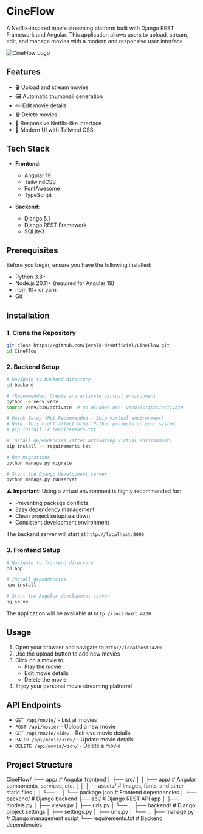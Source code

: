 # CineFlow

A Netflix-inspired movie streaming platform built with Django REST Framework and Angular. This application allows users to upload, stream, edit, and manage movies with a modern and responsive user interface.

![CineFlow Logo](app/src/assets/images/logo/logo.png)

## Features

- 🎬 Upload and stream movies
- 🖼️ Automatic thumbnail generation
- ✏️ Edit movie details
- 🗑️ Delete movies
- 📱 Responsive Netflix-like interface
- 🎨 Modern UI with Tailwind CSS

## Tech Stack

- **Frontend:**
  - Angular 19
  - TailwindCSS
  - FontAwesome
  - TypeScript

- **Backend:**
  - Django 5.1
  - Django REST Framework
  - SQLite3

## Prerequisites

Before you begin, ensure you have the following installed:
- Python 3.8+
- Node.js 20.11+ (required for Angular 19)
- npm 10+ or yarn
- Git

## Installation

### 1. Clone the Repository

```bash
git clone https://github.com/jerald-devOfficial/CineFlow.git
cd CineFlow
```

### 2. Backend Setup

```bash
# Navigate to backend directory
cd backend

# (Recommended) Create and activate virtual environment
python -m venv venv
source venv/bin/activate  # On Windows use: venv/Scripts/activate

# Quick Setup (Not Recommended - Skip virtual environment)
# Note: This might affect other Python projects on your system
# pip install -r requirements.txt

# Install dependencies (after activating virtual environment)
pip install -r requirements.txt

# Run migrations
python manage.py migrate

# Start the Django development server
python manage.py runserver
```

⚠️ **Important**: Using a virtual environment is highly recommended for:
- Preventing package conflicts
- Easy dependency management
- Clean project setup/teardown
- Consistent development environment

The backend server will start at `http://localhost:8000`

### 3. Frontend Setup

```bash
# Navigate to frontend directory
cd app

# Install dependencies
npm install

# Start the Angular development server
ng serve
```

The application will be available at `http://localhost:4200`

## Usage

1. Open your browser and navigate to `http://localhost:4200`
2. Use the upload button to add new movies
3. Click on a movie to:
   - Play the movie
   - Edit movie details
   - Delete the movie
4. Enjoy your personal movie streaming platform!

## API Endpoints

- `GET /api/movie/` - List all movies
- `POST /api/movie/` - Upload a new movie
- `GET /api/movie/<id>/` - Retrieve movie details
- `PATCH /api/movie/<id>/` - Update movie details
- `DELETE /api/movie/<id>/` - Delete a movie

## Project Structure
CineFlow/
├── app/                    # Angular frontend
│   ├── src/
│   │   ├── app/           # Angular components, services, etc.
│   │   ├── assets/        # Images, fonts, and other static files
│   │   └── ...
│   └── package.json       # Frontend dependencies
│
└── backend/               # Django backend
    ├── api/              # Django REST API app
    │   ├── models.py
    │   ├── views.py
    │   ├── urls.py
    │   └── ...
    ├── backend/          # Django project settings
    │   ├── settings.py
    │   ├── urls.py
    │   └── ...
    ├── manage.py         # Django management script
    └── requirements.txt  # Backend dependencies